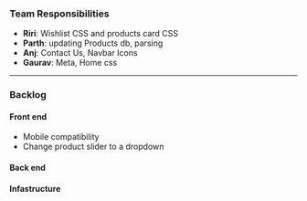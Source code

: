 ### Team Responsibilities

- **Riri**:  Wishlist CSS and products card CSS
- **Parth**: updating Products db, parsing
- **Anj**:  Contact Us, Navbar Icons
- **Gaurav**: Meta, Home css

--- 

### Backlog

#### Front end
- Mobile compatibility
- Change product slider to a dropdown

#### Back end


#### Infastructure

